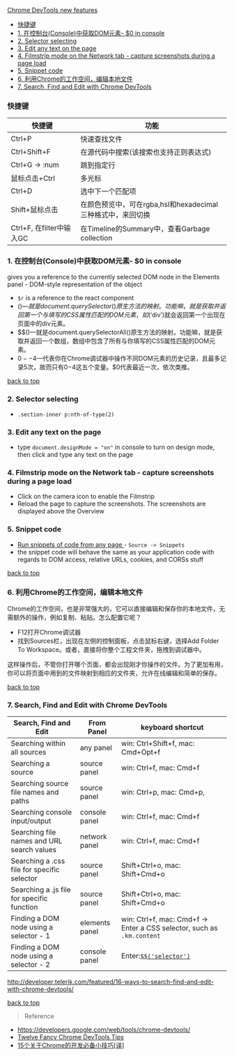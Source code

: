 [Chrome DevTools new features](#top)

- [快捷键](#快捷键)
- [1. 在控制台(Console)中获取DOM元素- $0 in console](#在控制台)
- [2. Selector selecting](#快捷键)
- [3. Edit any text on the page](#Edit)
- [4. Filmstrip mode on the Network tab - capture screenshots during a page load](#Filmstrip)
- [5. Snippet code](#Snippet)
- [6. 利用Chrome的工作空间，编辑本地文件](#利用Chrome的工作空间)
- [7. Search, Find and Edit with Chrome DevTools](#Search)

<h3 id="快捷键">快捷键</h3>

快捷键|功能
---|---
Ctrl+P|快速查找文件
Ctrl+Shift+F|在源代码中搜索(该搜索也支持正则表达式)
Ctrl+G -> :num|跳到指定行
鼠标点击+Ctrl|多光标
Ctrl+D|选中下一个匹配项
Shift+鼠标点击|在颜色预览中，可在rgba,hsl和hexadecimal三种格式中，来回切换
Ctrl+F, 在filter中输入GC|在Timeline的Summary中，查看Garbage collection

<h3 id="在控制台">1. 在控制台(Console)中获取DOM元素- $0 in console</h3>

gives you a reference to the currently selected DOM node in the Elements panel - DOM-style representation of the object

- `$r` is a reference to the react component
- $()—就是document.querySelector()原生方法的映射。功能嘛，就是获取并返回第一个与填写的CSS属性匹配的DOM元素，如$(‘div’)就会返回第一个出现在页面中的div元素。
- $$()—就是document.querySelectorAll()原生方法的映射。功能嘛，就是获取并返回一个数组，数组中包含了所有与你填写的CSS属性匹配的DOM元素。
- $0--$4—代表你在Chrome调试器中操作不同DOM元素的历史记录，且最多记录5次，故而只有$0-$4这五个变量。$0代表最近一次，依次类推。

[back to top](#top)

<h3 id="Selector">2. Selector selecting</h3>

- `.section-inner p:nth-of-type(2)`

<h3 id="Edit">3. Edit any text on the page</h3>

- type `document.designMode = "on"` in console to turn on design mode, then click and type any text on the page

<h3 id="Filmstrip">4. Filmstrip mode on the Network tab - capture screenshots during a page load</h3>

- Click on the camera icon to enable the Filmstrip
- Reload the page to capture the screenshots. The screenshots are displayed above the Overview

<h3 id="Snippet">5. Snippet code</h3>

- [Run snippets of code from any page
](https://developers.google.com/web/tools/chrome-devtools/debug/snippets/?hl=en) - `Source -> Snippets`
- the snippet code will behave the same as your application code with regards to DOM access, relative URLs, cookies, and CORSs stuff

[back to top](#top)

<h3 id="利用Chrome的工作空间">6. 利用Chrome的工作空间，编辑本地文件</h3>

Chrome的工作空间，也是非常强大的，它可以直接编辑和保存你的本地文件，无需额外的操作，例如复制、粘贴。怎么配置它呢？

- F12打开Chrome调试器
- 找到Sources栏，出现在左侧的控制面板，点击鼠标右键，选择Add Folder To Workspace。或者，直接将你整个工程文件夹，拖拽到调试器中。

这样操作后，不管你打开哪个页面，都会出现刚才你操作的文件。为了更加有用，你可以将页面中用到的文件映射到相应的文件夹，允许在线编辑和简单的保存。

[back to top](#top)

<h3 id="Search">7. Search, Find and Edit with Chrome DevTools</h3>

Search, Find and Edit|From Panel|keyboard shortcut
---|---|---
Searching within all sources|any panel| win: Ctrl+Shift+f, mac: Cmd+Opt+f
Searching a source|source panel|win: Ctrl+f, mac: Cmd+f
Searching source file names and paths|source panel|win: Ctrl+p, mac: Cmd+p, 
Searching console input/output|console panel|win: Ctrl+f, mac: Cmd+f
Searching file names and URL search values|network panel|win: Ctrl+f, mac: Cmd+f
Searching a .css file for specific selector|source panel|Shift+Ctrl+o, mac: Shift+Cmd+o
Searching a .js file for specific function|source panel|Shift+Ctrl+o, mac: Shift+Cmd+o
Finding a DOM node using a selector - 1|elements panel|win: Ctrl+f, mac: Cmd+f -> Enter a CSS selector, such as `.km.content`
Finding a DOM node using a selector - 2|console panel| Enter:[`$$('selector')`](https://developers.google.com/web/tools/chrome-devtools/console/command-line-reference#selector)

http://developer.telerik.com/featured/16-ways-to-search-find-and-edit-with-chrome-devtools/

[back to top](#top)

> Reference

- https://developers.google.com/web/tools/chrome-devtools/
- [Twelve Fancy Chrome DevTools Tips](https://hackernoon.com/twelve-fancy-chrome-devtools-tips-dc1e39d10d9d)
- [15个关于Chrome的开发必备小技巧[译]](http://www.cnblogs.com/giggle/p/5966991.html)
